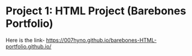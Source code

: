 # Project 1: HTML Project (Barebones Portfolio)

Here is the link- https://007hyno.github.io/barebones-HTML-portfolio.github.io/
